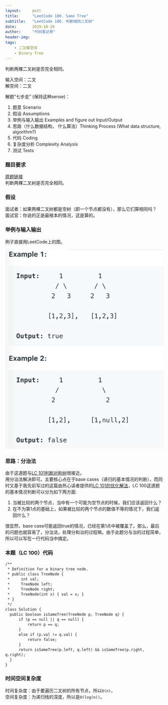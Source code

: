 ```yaml
---
layout:     post
title:      "LeetCode 100. Same Tree"
subtitle:   "LeetCode 100. 判断相同二叉树"
date:       2019-10-26
author:     "代码笔记哥"
header-img:
tags:
    - 二叉解空间
    - Binary Tree
---
```

判断两棵二叉树是否完全相同。  

输入空间：二叉  
解空间：二叉

解题“七步走” (保持这种sense)：  
1. 题意 Scenario
2. 假设 Assumptions
3. 举例与输入输出 Examples and figure out Input/Output
4. 思路（什么数据结构， 什么算法）Thinking Process (What data structure, algorithm?)
5. 代码 Coding
6. 复杂度分析 Complexity Analysis
7. 测试 Tests

### 题目要求
[原题链接](https://leetcode.com/problems/same-tree/submissions/)  
判断两棵二叉树是否完全相同。

### 假设
面试者：如果两棵二叉树都是空树（即一个节点都没有），那么它们算相同吗？  
面试官：你说的正是最根本的情况，这是算的。

### 举例与输入输出
例子直接用LeetCode上的图。

![oh-my-zsh](/img/in-post/20191026-lc-100/lc100.png)

### 思路：分治法
由于这道题与[LC 101判断对称树](../../../../2019/10/14/LC-101-Symmetric-Tree/)很接近。  
用分治法解决即可。主要核心点在于base cases（递归的基本情况的判断），而同时又基于我先前写过的这篇由热心读者提供的[LC 101的优化解法](https://mp.weixin.qq.com/s?__biz=MzUyODY0MTM4Mg==&mid=2247483967&idx=1&sn=145ad92e3c37573f44d58a5578966f34&chksm=fa6c7e36cd1bf720f060264cc596b3e8beb129e72e81d8cc240c3ca76660f985e0a695d24593&token=962181800&lang=zh_CN#rd)，LC 100这道题的基本情况判断可以分为如下两方面:
1. 当被比较的两个节点，当中有一个可能为空节点的时候，我们应该返回什么？
2. 在不为第1点的基础上，如果被比较的两个节点的数值不等的情况下，我们返回什么？

很显然，base case可能返回true的情况，已经在第1点中被覆盖了。那么，最后的问题也就容易了，分治法，处理分和治的过程嘛。由于此题分与治的过程简单，所以可以写在一行代码当中搞定。

### 本题（LC 100）代码
```
/**
 * Definition for a binary tree node.
 * public class TreeNode {
 *     int val;
 *     TreeNode left;
 *     TreeNode right;
 *     TreeNode(int x) { val = x; }
 * }
 */
class Solution {
  public boolean isSameTree(TreeNode p, TreeNode q) {
      if (p == null || q == null) {
          return p == q;
      }
      else if (p.val != q.val) {
          return false;
      }
      return isSameTree(p.left, q.left) && isSameTree(p.right, q.right);
  }
}
```

### 时间空间复杂度
时间复杂度：由于要遍历二叉树的所有节点，所以`O(n)`，  
空间复杂度：为递归栈的深度，所以是`O(log(n))`。
